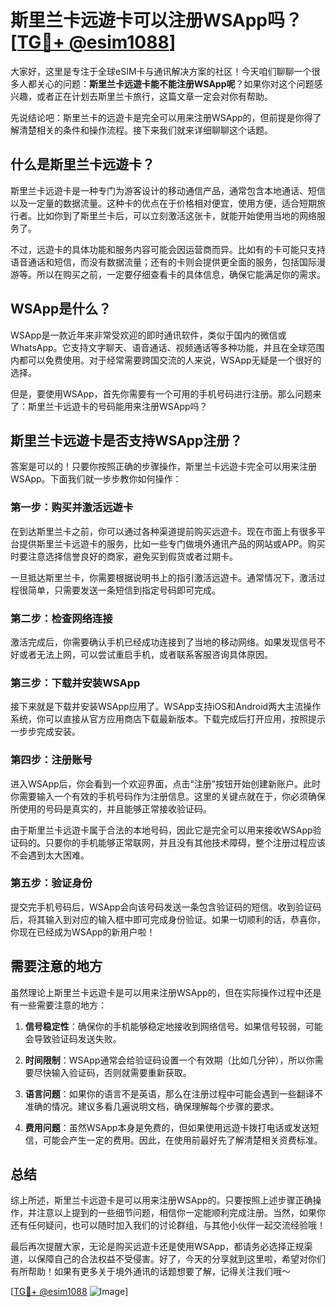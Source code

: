 # 斯里兰卡远遊卡可以注册WSApp吗？[[TG💪+ @esim1088](https://t.me/s/esim1088)]

大家好，这里是专注于全球eSIM卡与通讯解决方案的社区！今天咱们聊聊一个很多人都关心的问题：**斯里兰卡远遊卡能不能注册WSApp呢**？如果你对这个问题感兴趣，或者正在计划去斯里兰卡旅行，这篇文章一定会对你有帮助。

先说结论吧：斯里兰卡的远遊卡是完全可以用来注册WSApp的，但前提是你得了解清楚相关的条件和操作流程。接下来我们就来详细聊聊这个话题。

## 什么是斯里兰卡远遊卡？

斯里兰卡远遊卡是一种专门为游客设计的移动通信产品，通常包含本地通话、短信以及一定量的数据流量。这种卡的优点在于价格相对便宜，使用方便，适合短期旅行者。比如你到了斯里兰卡后，可以立刻激活这张卡，就能开始使用当地的网络服务了。

不过，远遊卡的具体功能和服务内容可能会因运营商而异。比如有的卡可能只支持语音通话和短信，而没有数据流量；还有的卡则会提供更全面的服务，包括国际漫游等。所以在购买之前，一定要仔细查看卡的具体信息，确保它能满足你的需求。

## WSApp是什么？

WSApp是一款近年来非常受欢迎的即时通讯软件，类似于国内的微信或WhatsApp。它支持文字聊天、语音通话、视频通话等多种功能，并且在全球范围内都可以免费使用。对于经常需要跨国交流的人来说，WSApp无疑是一个很好的选择。

但是，要使用WSApp，首先你需要有一个可用的手机号码进行注册。那么问题来了：斯里兰卡远遊卡的号码能用来注册WSApp吗？

## 斯里兰卡远遊卡是否支持WSApp注册？

答案是可以的！只要你按照正确的步骤操作，斯里兰卡远遊卡完全可以用来注册WSApp。下面我们就一步步教你如何操作：

### 第一步：购买并激活远遊卡

在到达斯里兰卡之前，你可以通过各种渠道提前购买远遊卡。现在市面上有很多平台提供斯里兰卡远遊卡的服务，比如一些专门做境外通讯产品的网站或APP。购买时要注意选择信誉良好的商家，避免买到假货或者过期卡。

一旦抵达斯里兰卡，你需要根据说明书上的指引激活远遊卡。通常情况下，激活过程很简单，只需要发送一条短信到指定号码即可完成。

### 第二步：检查网络连接

激活完成后，你需要确认手机已经成功连接到了当地的移动网络。如果发现信号不好或者无法上网，可以尝试重启手机，或者联系客服咨询具体原因。

### 第三步：下载并安装WSApp

接下来就是下载并安装WSApp应用了。WSApp支持iOS和Android两大主流操作系统，你可以直接从官方应用商店下载最新版本。下载完成后打开应用，按照提示一步步完成安装。

### 第四步：注册账号

进入WSApp后，你会看到一个欢迎界面，点击“注册”按钮开始创建新账户。此时你需要输入一个有效的手机号码作为注册信息。这里的关键点就在于，你必须确保所使用的号码是真实的，并且能够正常接收验证码。

由于斯里兰卡远遊卡属于合法的本地号码，因此它是完全可以用来接收WSApp验证码的。只要你的手机能够正常联网，并且没有其他技术障碍，整个注册过程应该不会遇到太大困难。

### 第五步：验证身份

提交完手机号码后，WSApp会向该号码发送一条包含验证码的短信。收到验证码后，将其输入到对应的输入框中即可完成身份验证。如果一切顺利的话，恭喜你，你现在已经成为WSApp的新用户啦！

## 需要注意的地方

虽然理论上斯里兰卡远遊卡是可以用来注册WSApp的，但在实际操作过程中还是有一些需要注意的地方：

1. **信号稳定性**：确保你的手机能够稳定地接收到网络信号。如果信号较弱，可能会导致验证码发送失败。
   
2. **时间限制**：WSApp通常会给验证码设置一个有效期（比如几分钟），所以你需要尽快输入验证码，否则就需要重新获取。

3. **语言问题**：如果你的语言不是英语，那么在注册过程中可能会遇到一些翻译不准确的情况。建议多看几遍说明文档，确保理解每个步骤的要求。

4. **费用问题**：虽然WSApp本身是免费的，但如果使用远遊卡拨打电话或发送短信，可能会产生一定的费用。因此，在使用前最好先了解清楚相关资费标准。

## 总结

综上所述，斯里兰卡远遊卡是可以用来注册WSApp的。只要按照上述步骤正确操作，并注意以上提到的一些细节问题，相信你一定能顺利完成注册。当然，如果你还有任何疑问，也可以随时加入我们的讨论群组，与其他小伙伴一起交流经验哦！

最后再次提醒大家，无论是购买远遊卡还是使用WSApp，都请务必选择正规渠道，以保障自己的合法权益不受侵害。好了，今天的分享就到这里啦，希望对你们有所帮助！如果有更多关于境外通讯的话题想要了解，记得关注我们哦～

[[TG💪+ @esim1088](https://t.me/s/esim1088) ![Image](https://i.postimg.cc/4NQfJmqS/Snipaste-2025-05-13-00-14-12.png)]